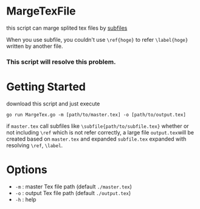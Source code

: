 # MargeTexFile
this script can marge splited tex files by [subfiles](https://ctan.org/pkg/subfiles)

When you use subfile, you couldn't use `\ref{hoge}` to refer `\label{hoge}` written by another file.

### This script will resolve this problem.

# Getting Started
download this script and just execute

```
go run MargeTex.go -m [path/to/master.tex] -o [path/to/output.tex]
```
if `master.tex` call subfiles like `\subfile{path/to/subfile.tex}` whether or not including `\ref` which is not refer correctly, a large file `output.tex`will be created based on `master.tex` and expanded `subfile.tex` expanded with resolving `\ref`, `\label`.

# Options
- `-m` : master Tex file path (default `./master.tex`)
- `-o` : output Tex file path (default `./output.tex`)
- `-h` : help
